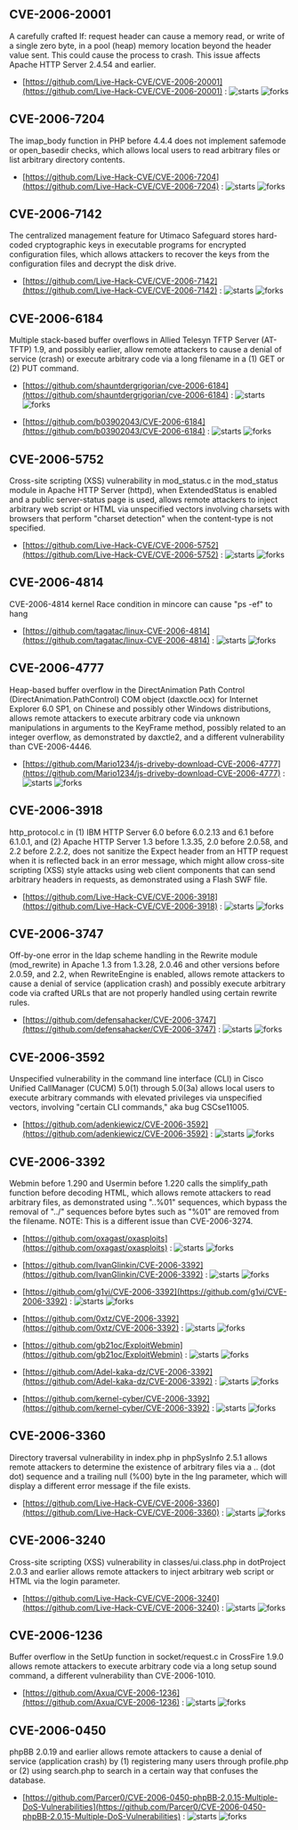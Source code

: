 ## CVE-2006-20001
 A carefully crafted If: request header can cause a memory read, or write of a single zero byte, in a pool (heap) memory location beyond the header value sent. This could cause the process to crash. This issue affects Apache HTTP Server 2.4.54 and earlier.



- [https://github.com/Live-Hack-CVE/CVE-2006-20001](https://github.com/Live-Hack-CVE/CVE-2006-20001) :  ![starts](https://img.shields.io/github/stars/Live-Hack-CVE/CVE-2006-20001.svg) ![forks](https://img.shields.io/github/forks/Live-Hack-CVE/CVE-2006-20001.svg)

## CVE-2006-7204
 The imap_body function in PHP before 4.4.4 does not implement safemode or open_basedir checks, which allows local users to read arbitrary files or list arbitrary directory contents.



- [https://github.com/Live-Hack-CVE/CVE-2006-7204](https://github.com/Live-Hack-CVE/CVE-2006-7204) :  ![starts](https://img.shields.io/github/stars/Live-Hack-CVE/CVE-2006-7204.svg) ![forks](https://img.shields.io/github/forks/Live-Hack-CVE/CVE-2006-7204.svg)

## CVE-2006-7142
 The centralized management feature for Utimaco Safeguard stores hard-coded cryptographic keys in executable programs for encrypted configuration files, which allows attackers to recover the keys from the configuration files and decrypt the disk drive.



- [https://github.com/Live-Hack-CVE/CVE-2006-7142](https://github.com/Live-Hack-CVE/CVE-2006-7142) :  ![starts](https://img.shields.io/github/stars/Live-Hack-CVE/CVE-2006-7142.svg) ![forks](https://img.shields.io/github/forks/Live-Hack-CVE/CVE-2006-7142.svg)

## CVE-2006-6184
 Multiple stack-based buffer overflows in Allied Telesyn TFTP Server (AT-TFTP) 1.9, and possibly earlier, allow remote attackers to cause a denial of service (crash) or execute arbitrary code via a long filename in a (1) GET or (2) PUT command.



- [https://github.com/shauntdergrigorian/cve-2006-6184](https://github.com/shauntdergrigorian/cve-2006-6184) :  ![starts](https://img.shields.io/github/stars/shauntdergrigorian/cve-2006-6184.svg) ![forks](https://img.shields.io/github/forks/shauntdergrigorian/cve-2006-6184.svg)

- [https://github.com/b03902043/CVE-2006-6184](https://github.com/b03902043/CVE-2006-6184) :  ![starts](https://img.shields.io/github/stars/b03902043/CVE-2006-6184.svg) ![forks](https://img.shields.io/github/forks/b03902043/CVE-2006-6184.svg)

## CVE-2006-5752
 Cross-site scripting (XSS) vulnerability in mod_status.c in the mod_status module in Apache HTTP Server (httpd), when ExtendedStatus is enabled and a public server-status page is used, allows remote attackers to inject arbitrary web script or HTML via unspecified vectors involving charsets with browsers that perform &quot;charset detection&quot; when the content-type is not specified.



- [https://github.com/Live-Hack-CVE/CVE-2006-5752](https://github.com/Live-Hack-CVE/CVE-2006-5752) :  ![starts](https://img.shields.io/github/stars/Live-Hack-CVE/CVE-2006-5752.svg) ![forks](https://img.shields.io/github/forks/Live-Hack-CVE/CVE-2006-5752.svg)

## CVE-2006-4814
 CVE-2006-4814 kernel Race condition in mincore can cause &quot;ps -ef&quot; to hang



- [https://github.com/tagatac/linux-CVE-2006-4814](https://github.com/tagatac/linux-CVE-2006-4814) :  ![starts](https://img.shields.io/github/stars/tagatac/linux-CVE-2006-4814.svg) ![forks](https://img.shields.io/github/forks/tagatac/linux-CVE-2006-4814.svg)

## CVE-2006-4777
 Heap-based buffer overflow in the DirectAnimation Path Control (DirectAnimation.PathControl) COM object (daxctle.ocx) for Internet Explorer 6.0 SP1, on Chinese and possibly other Windows distributions, allows remote attackers to execute arbitrary code via unknown manipulations in arguments to the KeyFrame method, possibly related to an integer overflow, as demonstrated by daxctle2, and a different vulnerability than CVE-2006-4446.



- [https://github.com/Mario1234/js-driveby-download-CVE-2006-4777](https://github.com/Mario1234/js-driveby-download-CVE-2006-4777) :  ![starts](https://img.shields.io/github/stars/Mario1234/js-driveby-download-CVE-2006-4777.svg) ![forks](https://img.shields.io/github/forks/Mario1234/js-driveby-download-CVE-2006-4777.svg)

## CVE-2006-3918
 http_protocol.c in (1) IBM HTTP Server 6.0 before 6.0.2.13 and 6.1 before 6.1.0.1, and (2) Apache HTTP Server 1.3 before 1.3.35, 2.0 before 2.0.58, and 2.2 before 2.2.2, does not sanitize the Expect header from an HTTP request when it is reflected back in an error message, which might allow cross-site scripting (XSS) style attacks using web client components that can send arbitrary headers in requests, as demonstrated using a Flash SWF file.



- [https://github.com/Live-Hack-CVE/CVE-2006-3918](https://github.com/Live-Hack-CVE/CVE-2006-3918) :  ![starts](https://img.shields.io/github/stars/Live-Hack-CVE/CVE-2006-3918.svg) ![forks](https://img.shields.io/github/forks/Live-Hack-CVE/CVE-2006-3918.svg)

## CVE-2006-3747
 Off-by-one error in the ldap scheme handling in the Rewrite module (mod_rewrite) in Apache 1.3 from 1.3.28, 2.0.46 and other versions before 2.0.59, and 2.2, when RewriteEngine is enabled, allows remote attackers to cause a denial of service (application crash) and possibly execute arbitrary code via crafted URLs that are not properly handled using certain rewrite rules.



- [https://github.com/defensahacker/CVE-2006-3747](https://github.com/defensahacker/CVE-2006-3747) :  ![starts](https://img.shields.io/github/stars/defensahacker/CVE-2006-3747.svg) ![forks](https://img.shields.io/github/forks/defensahacker/CVE-2006-3747.svg)

## CVE-2006-3592
 Unspecified vulnerability in the command line interface (CLI) in Cisco Unified CallManager (CUCM) 5.0(1) through 5.0(3a) allows local users to execute arbitrary commands with elevated privileges via unspecified vectors, involving &quot;certain CLI commands,&quot; aka bug CSCse11005.



- [https://github.com/adenkiewicz/CVE-2006-3592](https://github.com/adenkiewicz/CVE-2006-3592) :  ![starts](https://img.shields.io/github/stars/adenkiewicz/CVE-2006-3592.svg) ![forks](https://img.shields.io/github/forks/adenkiewicz/CVE-2006-3592.svg)

## CVE-2006-3392
 Webmin before 1.290 and Usermin before 1.220 calls the simplify_path function before decoding HTML, which allows remote attackers to read arbitrary files, as demonstrated using &quot;..%01&quot; sequences, which bypass the removal of &quot;../&quot; sequences before bytes such as &quot;%01&quot; are removed from the filename.  NOTE: This is a different issue than CVE-2006-3274.



- [https://github.com/oxagast/oxasploits](https://github.com/oxagast/oxasploits) :  ![starts](https://img.shields.io/github/stars/oxagast/oxasploits.svg) ![forks](https://img.shields.io/github/forks/oxagast/oxasploits.svg)

- [https://github.com/IvanGlinkin/CVE-2006-3392](https://github.com/IvanGlinkin/CVE-2006-3392) :  ![starts](https://img.shields.io/github/stars/IvanGlinkin/CVE-2006-3392.svg) ![forks](https://img.shields.io/github/forks/IvanGlinkin/CVE-2006-3392.svg)

- [https://github.com/g1vi/CVE-2006-3392](https://github.com/g1vi/CVE-2006-3392) :  ![starts](https://img.shields.io/github/stars/g1vi/CVE-2006-3392.svg) ![forks](https://img.shields.io/github/forks/g1vi/CVE-2006-3392.svg)

- [https://github.com/0xtz/CVE-2006-3392](https://github.com/0xtz/CVE-2006-3392) :  ![starts](https://img.shields.io/github/stars/0xtz/CVE-2006-3392.svg) ![forks](https://img.shields.io/github/forks/0xtz/CVE-2006-3392.svg)

- [https://github.com/gb21oc/ExploitWebmin](https://github.com/gb21oc/ExploitWebmin) :  ![starts](https://img.shields.io/github/stars/gb21oc/ExploitWebmin.svg) ![forks](https://img.shields.io/github/forks/gb21oc/ExploitWebmin.svg)

- [https://github.com/Adel-kaka-dz/CVE-2006-3392](https://github.com/Adel-kaka-dz/CVE-2006-3392) :  ![starts](https://img.shields.io/github/stars/Adel-kaka-dz/CVE-2006-3392.svg) ![forks](https://img.shields.io/github/forks/Adel-kaka-dz/CVE-2006-3392.svg)

- [https://github.com/kernel-cyber/CVE-2006-3392](https://github.com/kernel-cyber/CVE-2006-3392) :  ![starts](https://img.shields.io/github/stars/kernel-cyber/CVE-2006-3392.svg) ![forks](https://img.shields.io/github/forks/kernel-cyber/CVE-2006-3392.svg)

## CVE-2006-3360
 Directory traversal vulnerability in index.php in phpSysInfo 2.5.1 allows remote attackers to determine the existence of arbitrary files via a .. (dot dot) sequence and a trailing null (%00) byte in the lng parameter, which will display a different error message if the file exists.



- [https://github.com/Live-Hack-CVE/CVE-2006-3360](https://github.com/Live-Hack-CVE/CVE-2006-3360) :  ![starts](https://img.shields.io/github/stars/Live-Hack-CVE/CVE-2006-3360.svg) ![forks](https://img.shields.io/github/forks/Live-Hack-CVE/CVE-2006-3360.svg)

## CVE-2006-3240
 Cross-site scripting (XSS) vulnerability in classes/ui.class.php in dotProject 2.0.3 and earlier allows remote attackers to inject arbitrary web script or HTML via the login parameter.



- [https://github.com/Live-Hack-CVE/CVE-2006-3240](https://github.com/Live-Hack-CVE/CVE-2006-3240) :  ![starts](https://img.shields.io/github/stars/Live-Hack-CVE/CVE-2006-3240.svg) ![forks](https://img.shields.io/github/forks/Live-Hack-CVE/CVE-2006-3240.svg)

## CVE-2006-1236
 Buffer overflow in the SetUp function in socket/request.c in CrossFire 1.9.0 allows remote attackers to execute arbitrary code via a long setup sound command, a different vulnerability than CVE-2006-1010.



- [https://github.com/Axua/CVE-2006-1236](https://github.com/Axua/CVE-2006-1236) :  ![starts](https://img.shields.io/github/stars/Axua/CVE-2006-1236.svg) ![forks](https://img.shields.io/github/forks/Axua/CVE-2006-1236.svg)

## CVE-2006-0450
 phpBB 2.0.19 and earlier allows remote attackers to cause a denial of service (application crash) by (1) registering many users through profile.php or (2) using search.php to search in a certain way that confuses the database.



- [https://github.com/Parcer0/CVE-2006-0450-phpBB-2.0.15-Multiple-DoS-Vulnerabilities](https://github.com/Parcer0/CVE-2006-0450-phpBB-2.0.15-Multiple-DoS-Vulnerabilities) :  ![starts](https://img.shields.io/github/stars/Parcer0/CVE-2006-0450-phpBB-2.0.15-Multiple-DoS-Vulnerabilities.svg) ![forks](https://img.shields.io/github/forks/Parcer0/CVE-2006-0450-phpBB-2.0.15-Multiple-DoS-Vulnerabilities.svg)

